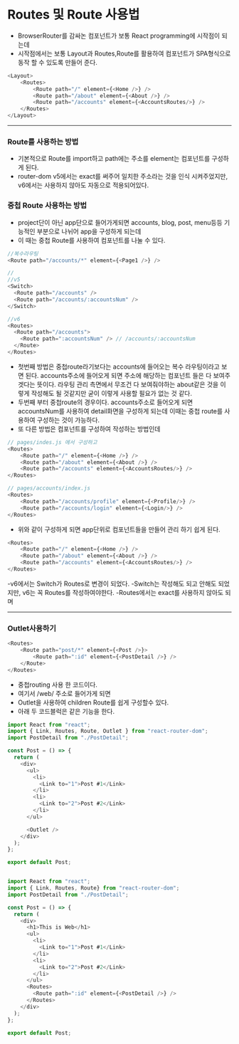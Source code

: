 # Routes 및 Route 사용법  
- BrowserRouter를 감싸논 컴포넌트가 보통 React programming에 시작점이 되는데 
- 시작점에서는 보통 Layout과 Routes,Route를 활용하여 컴포넌트가 SPA형식으로 동작 할 수 있도록 만들어 준다.

```js 
<Layout>
    <Routes>
        <Route path="/" element={<Home />} />
        <Route path="/about" element={<About />} />
        <Route path="/accounts" element={<AccountsRoutes/>} />
    </Routes>
</Layout>
```
---
### Route를 사용하는 방법
- 기본적으로 Route를 import하고 path에는 주소를 element는 컴포넌트를 구성하게 된다.
- router-dom v5에서는 exact를 써주어 일치한 주소라는 것을 인식 시켜주었지만, v6에서는 사용하지 않아도 자동으로 적용되어있다.

### 중첩 Route 사용하는 방법
- project단이 아닌 app단으로 들어가게되면 accounts, blog, post, menu등등 기능적인 부분으로 나뉘어 app을 구성하게 되는데 
- 이 때는 중첩 Route를 사용하여 컴포넌트를 나눌 수 있다.
```js
//복수라우팅
<Route path="/accounts/*" element={<Page1 />} />

//
//v5
<Switch>
  <Route path="/accounts" />
  <Route path="/accounts/:accountsNum" />
</Switch>

//v6
<Routes>
  <Route path="/accounts">
    <Route path=":accountsNum" /> // /accounts/:accountsNum
  </Route>
</Routes>
```
- 첫번째 방법은 중첩route라기보다는 accounts에 들어오는 복수 라우팅이라고 보면 된다. accounts주소에 들어오게 되면 주소에 해당하는 컴포넌트 들은 다 보여주겟다는 뜻이다. 라우팅 관리 측면에서 무조건 다 보여줘야하는 about같은 것을 이렇게 작성해도 될 것같지만 굳이 이렇게 사용할 필요가 없는 것 같다.
- 두번째 부터 중첩route의 경우이다. accounts주소로 들어오게 되면 accountsNum를 사용하여 detail화면을 구성하게 되는데 이때는 중첩 route를 사용하여 구성하는 것이 가능하다.
- 또 다른 방법은 컴포넌트를 구성하여 작성하는 방법인데
```js 
// pages/indes.js 에서 구성하고 
<Routes>
    <Route path="/" element={<Home />} />
    <Route path="/about" element={<About />} />
    <Route path="/accounts" element={<AccountsRoutes/>} />
</Routes>

// pages/accounts/index.js
<Routes>
    <Route path="/accounts/profile" element={<Profile/>} />
    <Route path="/accounts/login" element={<Login/>} />
</Routes>
```
- 위와 같이 구성하게 되면 app단위로 컴포넌트들을 만들어 관리 하기 쉽게 된다.

```js
<Routes>
    <Route path="/" element={<Home />} />
    <Route path="/about" element={<About />} />
    <Route path="/accounts" element={<AccountsRoutes/>} />
</Routes>
```
-v6에서는 Switch가 Routes로 변경이 되었다.
-Switch는 작성해도 되고 안해도 되었지만, v6는 꼭 Routes를 작성하여야한다.
-Routes에서는 exact를 사용하지 않아도 되며      

---

### Outlet사용하기 
```js
<Routes>
    <Route path="post/*" element={<Post />}>
        <Route path=":id" element={<PostDetail />} />
    </Route>
</Routes>
```
- 중첩routing 사용 한 코드이다.
- 여기서 /web/ 주소로 들어가게 되면
- Outlet을 사용하여 children Route를 쉽게 구성할수 있다.
- 아래 두 코드블럭은 같은 기능을 한다.
```js
import React from "react";
import { Link, Routes, Route, Outlet } from "react-router-dom";
import PostDetail from "./PostDetail";

const Post = () => {
  return (
    <div>
      <ul>
        <li>
          <Link to="1">Post #1</Link>
        </li>
        <li>
          <Link to="2">Post #2</Link>
        </li>
      </ul>

      <Outlet />
    </div>
  );
};

export default Post;
```
```js

import React from "react";
import { Link, Routes, Route} from "react-router-dom";
import PostDetail from "./PostDetail";

const Post = () => {
  return (
    <div>
      <h1>This is Web</h1>
      <ul>
        <li>
          <Link to="1">Post #1</Link>
        </li>
        <li>
          <Link to="2">Post #2</Link>
        </li>
      </ul>
      <Routes>
        <Route path=":id" element={<PostDetail />} />
      </Routes>
    </div>
  );
};

export default Post;
```
